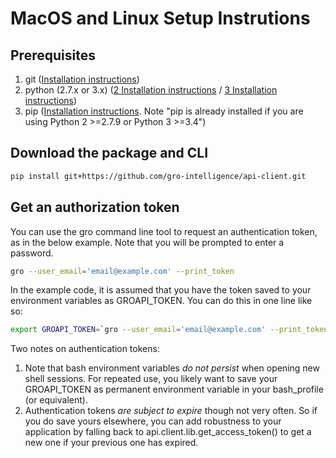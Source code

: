 # MacOS and Linux Setup Instrutions

## Prerequisites

1. git ([Installation instructions](https://git-scm.com/book/en/v2/Getting-Started-Installing-Git))
2. python (2.7.x or 3.x) ([2 Installation instructions](https://docs.python.org/2/using/index.html) / [3 Installation instructions](https://docs.python.org/3/using/index.html))
3. pip ([Installation instructions](https://pip.pypa.io/en/stable/installing/). Note "pip is already installed if you are using Python 2 >=2.7.9 or Python 3 >=3.4")

## Download the package and CLI

```sh
pip install git+https://github.com/gro-intelligence/api-client.git
```

## Get an authorization token

You can use the gro command line tool to request an authentication token, as in the below example. Note that you will be prompted to enter a password.

```sh
gro --user_email='email@example.com' --print_token
```

In the example code, it is assumed that you have the token saved to your environment variables as GROAPI_TOKEN. You can do this in one line like so:

```sh
export GROAPI_TOKEN=`gro --user_email='email@example.com' --print_token`
```

Two notes on authentication tokens:

1. Note that bash environment variables *do not persist* when opening new shell sessions. For repeated use, you likely want to save your GROAPI_TOKEN as permanent environment variable in your bash_profile (or equivalent).
2. Authentication tokens *are subject to expire* though not very often. So if you do save yours elsewhere, you can add robustness to your application by falling back to api.client.lib.get_access_token() to get a new one if your previous one has expired.